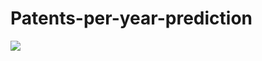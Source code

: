 # Patents-per-year-prediction

![](https://www.researchgate.net/publication/339434526/figure/fig17/AS:963443439984663@1606714224365/Map-of-patent-applications-filed-in-various-jurisdictions.png](https://images.mapsofworld.com/answers/2018/08/map-patent-applicants.jpg)https://images.mapsofworld.com/answers/2018/08/map-patent-applicants.jpg)
